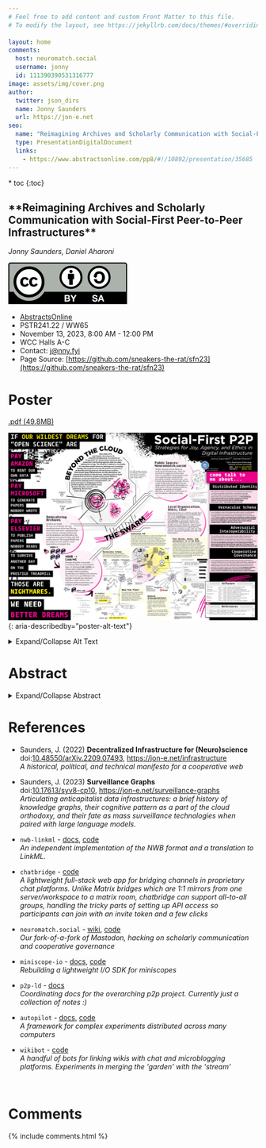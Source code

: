 ```yaml
---
# Feel free to add content and custom Front Matter to this file.
# To modify the layout, see https://jekyllrb.com/docs/themes/#overriding-theme-defaults

layout: home
comments:
  host: neuromatch.social
  username: jonny
  id: 111390390531316777
image: assets/img/cover.png
author:
  twitter: json_dirs
  name: Jonny Saunders
  url: https://jon-e.net
seo:
  name: "Reimagining Archives and Scholarly Communication with Social-First Peer-to-Peer Infrastructures"
  type: PresentationDigitalDocument
  links:
    - https://www.abstractsonline.com/pp8/#!/10892/presentation/35685
---
```


<div class="toc" markdown="1">
* toc
{:toc}
</div>

<h2 markdown="1">**Reimagining Archives and Scholarly Communication with Social-First Peer-to-Peer Infrastructures**</h2>

*Jonny Saunders, Daniel Aharoni*

![CC-BY-SA License](assets/img/by-sa.svg)

- [AbstractsOnline](https://www.abstractsonline.com/pp8/#!/10892/presentation/35685)
- PSTR241.22 / WW65
- November 13, 2023, 8:00 AM - 12:00 PM
- WCC Halls A-C 
- Contact: [j@nny.fyi](mailto:j@nny.fyi)
- Page Source: [https://github.com/sneakers-the-rat/sfn23](https://github.com/sneakers-the-rat/sfn23)

# Poster

[.pdf (49.8MB)](assets/img/2023-sfn-jlsaunders.pdf)

![Alt text contained in the expandable poster-alt-text element below](assets/img/2023-sfn-jlsaunders.png){: aria-describedby="poster-alt-text"}
<details class="alt-text">
  <summary>Expand/Collapse Alt Text</summary>
  <div id="poster-alt-text" markdown="1">
  **Structural overview:** The poster is in several sections, roughly grouped in three columns. From the left, a sentence (below) frames the main content of the poster, center. The poster title and a set of boxes labeled "come talk to me about..." are on the right.

  **Title:** Social-First P2P<br>
  **Subtitle:** Strategies for Joy, Agency, and Ethics in Digital Infrastructure<br>
  **Authors:** Jonny Saunders, Daniel Aharoni<br>
  **Affiliations:** UCLA, Department of Neurology (Jonny, Daniel), Institute of Pirate Technology (Jonny)<br>
  **Web:** <https://jon-e.net/sfn23><br>
  **Contact:** j@nny.fyi

  **Leftmost framing sentence** (bold text, white, pink and yellow on black, intended to draw intention from a distance): If our wildest dreams for "open science" are pay amazon to rent our own data, pay microsoft to generate papers nobody wrote, pay elsevier to publish papers nobody reads to survive another day on the prestige treadmill, those are nightmares. We need better dreams.

  **Main content design:** Several subsections in the poster are laid out against a skull and crossbones as the main structuring element. The eyes of the skull and crossbones are schematic depictions of "the cloud" labeled AWS, with radial lines pointing inwards towards a large pink and black swirl, and the other eye is labeled "p2p" with many smaller circles connecting between each other. The abstract is in the forehead of the skull, framed by the phrase "Beyond the cloud" above, and "The swarm" below.

  **Abstract:** Open data is the next theater of enclosure for scientific infrastructure. In a race for an ill-specified “AI”-driven future thirsty for data, researchers and funding agencies alike are sleep walking into a trap. The cloud isn’t optimal or inevitable: it’s a business model intent on injecting ever-increasing storage and compute costs into the practice of science[1], profoundly limiting what our infrastructures could be. Peer to peer (p2p) infrastructures are the alternative. We present groundwork in data formats, sketching plans to build a new kind of social-first, graphical p2p system based on continuous, vernacular expression. Avoiding utopian pipe dreams, keeping close to actual practice,  we invite you to join us bridging work from private to public; local to global; across domains like data, compute, and publishing. We can have better dreams!

  ---

  The first two boxes on the leftmost ends of the "bones" in the skull and crossbones:

  **Delocalizing Archives:** Archives are social! We love our archivists, but why should they have all the fun? We can value their hard work, contribute what we can with eg. schema curation and tool development, and help defray the complexity and cost of hosting with P2P archive mirrors. We scraped DANDI and are using it as a test case for social organization of complex data.

  **NWB -> LinkML:** Formats should be vernacular! To facilitate fluid use of structured data, we developed nwb-linkml, an independent implementation of Neurodata Without Borders, translating it to LinkML in the process. This allows us to use NWB data with multiple backends (eg. relational databases, triple stores), write code-free schema extensions, and simplify its API with pydantic.

  ---

  Beneath, a hierarchical dataset is depicted as being broken up into a graph of nodes, which leads into a section of interconnected vignettes around a continuous graph, each of the sections are described below:

  The first section transitions from a hierarchical data structure representing the existing NWB format to a triple graph, with the text box **"to triples!"** labeling: "Inspired by RDF, subject-predicate-object triples model arbitrary data." An example shows a triple with two nodes "data" and "jonny" collected by the predicate 'collectedBy.'

  Above, a box **"Vernacular schema"** explains "Peers can make schemas as-needed, negotiating relationships between terms as a continuous languagelike social process." with an example of "mySchema" having a custom field "recordedWith tetrode" and "spunBy person" being declared "sameAs" my colleagues custom schema. 

  Beneath, a box **"Keep your files!"** shows how the graph dataset could be written to disk: "Git is great because it slips invisibly underneath files. Bittorrent is great because .torrents are just files. Separating the metadata graph from binary files gives us content addressability + friendly UX" with a schematic diagram of a merkle tree coupled with a metadata graph showing the format, shape, and order of the stored array.

  The center of the graph is a cluster of icons representing people, servers, computers, and datasets all connected to show different features of a **"Federated P2P"** system: "You’ve got multiple computers, so does your colleague and your university. Share resources between your rig computer and data server, rehost your colleague’s data, build archives and review co-ops. We can make new kinds of scientific societies beyond maintainers of traditional conferences and journals: federations of peers that govern and maintain common infrastructure for common good."

  The diagram shows one user "santi" with a draft dataset shared between their rig and analysis machines, backed up by a department server. The department server is mirrored by a lab server as well as a larger public archive, which holds many datasets. Other users "rumbly" and "ora" share data between multiple lab and department servers during a collaboration. A user "violet" is depicted as making use of a dataset from "ora," described in another box:

  **"Peer Review, Reuse, and Governance in Co-Op Mode"**: What if the alternative to journals was simply the existing social reality of research made visible? What’s more impressive, an h-index, or the extended graph of your contributions to the commons? P2P can help realign incentives towards cooperation - the very act of reusing someone’s work is to credit and rehost it. A continual process of contextualization isn’t the end of peer review, quite the opposite: it’s an opportunity for an unimaginably richer means of collaboratively evaluating work.

  This shows "violet" writing a post that referenced some academic rivals' post, using data from ora, an analysis pipeline from rumbly, which both rehosts and gives credit to the underlying work that it makes use of.

  Finally, at the bottom of the graph is a box **"Radical Interoperability!"**: "We don’t need a new platform or journal, we need to glue them together. We’ll be exploring...

  - Direct export data from and import config to experimental tooling
  - Crawlers to treat existing HTTP, RDBMS, S3, etc. resources as peers
  - Delegated identity and discovery from existing eg. social media."

  The accompanying diagram shows many different data sources from experimental tools to existing data repositories being linked to a dataset shared among peers. 

  ---

  The right two "bones" in the jolly roger are two final main text sections:

  **Public Spaces: Neuromatch.social** - Twitter showed us how direly we need social infrastructure - what if it was built to support us rather than mine our attention? Neuromatch.social is an experiment in cooperatively governed scientific infrastructure - and a lovely, blossoming community. We run a fork of Mastodon, a federated social media server, and invite all members to hack on the software, propose policies, and take ownership as co-equal members. It will be the social heart of our next phase, federation to p2p.

  **Local Organization: Wikis, Chat** - Organizing labor as a million google docs and slack messages is not our best work. We wrote chatbridge to bridge proprietary chat silos with a few clicks, and wikibot to gradually enrich chat streams with wiki gardens. We’ve seen fluidly structured semantic wikis change patterns of work across organizations, and will be working on p2p wikis for labs, unions, any group organizing people and information. 

  ---

  Finally, on the right side underneath the psoter title, are a set of boxes titled "Come talk to me about..."

  **Distributed Identity:** P2P systems are usually very lonely since peers typically have ephemeral or anonymous identities and don’t form a persistent social graph. The culture of BitTorrent trackers shows us that social organization is determinative of successful distributed archives, but how will identity work in clearnet p2p? Can we bootstrap identity from existing systems? Can we reverse the anarcho-capitalist plague of zero-trust “web 3” with explicit networks of trust?

  **Vernacular Schema:** A recurring failure mode of linked data information systems is a drift towards few, authoritative schema warded by a closed ontological priesthood[2]. Language doesn’t work like that, though, and language rocks. Can we do that instead? Can we create an evolving system of computer-readable meaning? How shall we negotiate, fork, and merge infinite variations of expression? Can we use social graphs as context to infer what is meant without needing to get a complete URI involved every time? 

  **Adversarial Interoperability:** The only thing scientists love more than pining for better infrastructure is getting absolutely steamrolled by billion-dollar industries when we try. Surveillance publishers and cloud giants are not our friends. Friends don’t turn calls for “open science” into new, more extractive, more inequitable models. How can anti-profitable technologies use the walled gardens without being captured by them? What openings might give us the upper hand? Can we build bridges for our colleagues stuck in information industry traps?  

  **Cooperative Governance:** Let’s not get distracted amidst the graphs and technology: the problems of scholarly infrastructure are primarily social organizing problems. Organizational modalities carry their own logic. Traditional board-run nonprofits will hold listening sessions and mean well, but power always flows from the top of a hierarchy. P2P systems require us to cooperate, but can academics cooperate if it means genuinely ceding power? Can we move past shopping for Infra as a Service and believe in our collective power to make it ourselves?

  ---

  A set of references in the bottom right corner:

  nwb-linkml     

  - source: <https://github.com/p2p-ld/nwb-linkml/>
  - docs:   <https://nwb-linkml.readthedocs.io>

  chatbridge    

  - source: <https://git.jon-e.net/jonny/chatbridge>

  neuromatch.social 

  - source: <https://github.com/NeuromatchAcademy/mastodon>
  - docs:   <https://wiki.neuromatch.social>

  miniscope-io      

  - source: <https://github.com/Aharoni-Lab/miniscope-io>
  - docs:   <https://miniscope-io.readthedocs.io>

  p2p-ld          

  - docs:   <https://piracy.solutions/docs/>

  autopilot  

  - source: <https://github.com/auto-pi-lot/autopilot>
  - docs:   <https://docs.auto-pi-lot.com>

  wikibot   

  - source: <https://git.jon-e.net/jonny/wiki-postbot/>

[1] Saunders, J. (2022) “Decentralized Infrastructure for (Neuro)-Science” doi:[10.48550/arXiv.2209.07493](https://doi.org/10.48550/arXiv.2209.07493), <https://jon-e.net/infrastructure>

[2] Saunders, J. (2023) “Surveillance Graphs” 
    doi:[10.17613/syv8-cp10](https://doi.org/10.17613/syv8-cp10), <https://jon-e.net/surveillance-graphs>     

  </div>

</details>

# Abstract

<details class="alt-text">
  <summary>Expand/Collapse Abstract</summary>
  <div id="abstract-text" markdown="1">
> If our wildest dreams for scholarly infrastructure are to outsource our archives to Amazon and pay Elsevier for prestigious PDFs, it might be time to wake up. One can only admire the boldness of neuroscientists grappling with the staggering complexity of the brain 20 pages and 20 mice at a time. More than our ambition, skill, or resources, it is our infrastructures that constrain our work. If we consider our digital infrastructural problems separately, we find ourselves tracing familiar patterns: a mutually incompatible string of journal-like venues, cloud storage, and SaaS platforms. 
>
>We present a different strategy, a new generation of peer-to-peer (p2p) protocols for social information infrastructures to bridge data, computation, and communication. Learning from decades of prior art from p2p, decentralized messaging, Semantic Web, federated social media, and wiki communities, we propose a protocol for content-addressed containers of linked data triples in an explicitly social system, blending the best of traditional p2p and federated systems. 
>
> In this first phase of development, we will present results from a proof of concept protocol designed to integrate data from prevailing neurophysiology formats and the wild vernacularism of hand-structured data. Rather than a backwards-incompatible system-of-everything that requires radically reconfiguring existing practice, we show how p2p can bridge resources from rig computers, lab and institutional servers, and existing cloud archives to make each more useful than in isolation. 
>
> We plot a course for future work where by taking the social reality of infrastructure seriously we can reimagine publishing data and results as a continual process of collaboration, communication, and cooperative governance, rather than some exogenous burden at the end of an experiment where we throw ourselves at the mercy of multiple adversarial industries. Beyond the practical limitations of archives with always-higher storage and egress bills and a communication system riddled with perverse incentives, sleepwalking into a near-future where we hand ownership of scientific infrastructure to a few for-profit information conglomerates would be an ethical nightmare.
>
> We can either become yet another engine of the enclosure of digital infrastructure, or we can use our rare position as publicly funded researchers not beholden to profit to seed information systems for the public good. This work is an invitation to my colleagues to join us in future phases of development, integrating existing projects with new ones, and reclaiming our joy and agency rebuilding the systems that define the daily practice of science
</div>
</details>


# References

- Saunders, J. (2022) **Decentralized Infrastructure for (Neuro)science**<br>doi:[10.48550/arXiv.2209.07493](https://doi.org/10.48550/arXiv.2209.07493), <https://jon-e.net/infrastructure><br>
*A historical, political, and technical manifesto for a cooperative web*

- Saunders, J. (2023) **Surveillance Graphs**<br>doi:[10.17613/syv8-cp10](https://doi.org/10.17613/syv8-cp10), <https://jon-e.net/surveillance-graphs><br>
*Articulating anticapitalist data infrastructures: a brief history of knowledge graphs, their cognitive pattern as a part of the cloud orthodoxy, and their fate as mass surveillance technologies when paired with large language models.*

- `nwb-linkml` - [docs](https://nwb-linkml.readthedocs.io/en/latest/), [code](https://github.com/p2p-ld/nwb-linkml/)<br>
*An independent implementation of the NWB format and a translation to LinkML.*

- `chatbridge` - [code](https://git.jon-e.net/jonny/chatbridge)<br>
*A lightweight full-stack web app for bridging channels in proprietary chat platforms. Unlike Matrix bridges which are 1:1 mirrors from one server/workspace to a matrix room, chatbridge can support all-to-all groups, handling the tricky parts of setting up API access so participants can join with an invite token and a few clicks*

- `neuromatch.social` - [wiki](https://wiki.neuromatch.social), [code](https://github.com/NeuromatchAcademy/mastodon)<br>
*Our fork-of-a-fork of Mastodon, hacking on scholarly communication and cooperative governance*


- `miniscope-io` - [docs](https://miniscope-io.readthedocs.io), [code](https://github.com/Aharoni-Lab/miniscope-io)<br>
*Rebuilding a lightweight I/O SDK for miniscopes*

- `p2p-ld` - [docs](https://piracy.solutions/docs/)<br>
*Coordinating docs for the overarching p2p project. Currently just a collection of notes :)*

- `autopilot` - [docs](https://docs.auto-pi-lot.com), [code](https://github.com/auto-pi-lot/autopilot)<br>
*A framework for complex experiments distributed across many computers*

- `wikibot` - [code](https://git.jon-e.net/jonny/wiki-postbot/)<br>
*A handful of bots for linking wikis with chat and microblogging platforms. Experiments in merging the 'garden' with the 'stream'*



<br>

# Comments

{% include comments.html %}

